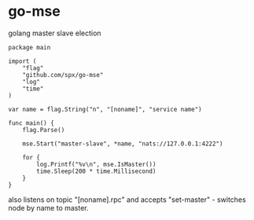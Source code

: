 # go-mse
golang master slave election
```
package main

import (
	"flag"
	"github.com/spx/go-mse"
	"log"
	"time"
)

var name = flag.String("n", "[noname]", "service name")

func main() {
	flag.Parse()

	mse.Start("master-slave", *name, "nats://127.0.0.1:4222")

	for {
		log.Printf("%v\n", mse.IsMaster())
		time.Sleep(200 * time.Millisecond)
	}
}
```

also listens on topic "[noname].rpc" and accepts "set-master" - switches node by name to master.
